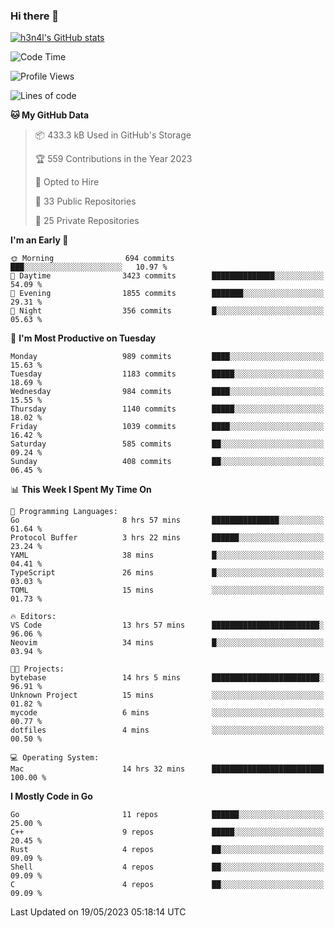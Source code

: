 ### Hi there 👋

[![h3n4l's GitHub stats](https://github-readme-stats.vercel.app/api?username=h3n4l&count_private=true&show_icons=true&theme=radical)](https://github.com/h3n4l/github-readme-stats)

<!--START_SECTION:waka-->
![Code Time](http://img.shields.io/badge/Code%20Time-1%2C230%20hrs%2035%20mins-blue)

![Profile Views](http://img.shields.io/badge/Profile%20Views-0-blue)

![Lines of code](https://img.shields.io/badge/From%20Hello%20World%20I%27ve%20Written-3.0%20million%20lines%20of%20code-blue)

**🐱 My GitHub Data** 

> 📦 433.3 kB Used in GitHub's Storage 
 > 
> 🏆 559 Contributions in the Year 2023
 > 
> 💼 Opted to Hire
 > 
> 📜 33 Public Repositories 
 > 
> 🔑 25 Private Repositories 
 > 
**I'm an Early 🐤** 

```text
🌞 Morning                694 commits         ███░░░░░░░░░░░░░░░░░░░░░░   10.97 % 
🌆 Daytime                3423 commits        ██████████████░░░░░░░░░░░   54.09 % 
🌃 Evening                1855 commits        ███████░░░░░░░░░░░░░░░░░░   29.31 % 
🌙 Night                  356 commits         █░░░░░░░░░░░░░░░░░░░░░░░░   05.63 % 
```
📅 **I'm Most Productive on Tuesday** 

```text
Monday                   989 commits         ████░░░░░░░░░░░░░░░░░░░░░   15.63 % 
Tuesday                  1183 commits        █████░░░░░░░░░░░░░░░░░░░░   18.69 % 
Wednesday                984 commits         ████░░░░░░░░░░░░░░░░░░░░░   15.55 % 
Thursday                 1140 commits        █████░░░░░░░░░░░░░░░░░░░░   18.02 % 
Friday                   1039 commits        ████░░░░░░░░░░░░░░░░░░░░░   16.42 % 
Saturday                 585 commits         ██░░░░░░░░░░░░░░░░░░░░░░░   09.24 % 
Sunday                   408 commits         ██░░░░░░░░░░░░░░░░░░░░░░░   06.45 % 
```


📊 **This Week I Spent My Time On** 

```text
💬 Programming Languages: 
Go                       8 hrs 57 mins       ███████████████░░░░░░░░░░   61.64 % 
Protocol Buffer          3 hrs 22 mins       ██████░░░░░░░░░░░░░░░░░░░   23.24 % 
YAML                     38 mins             █░░░░░░░░░░░░░░░░░░░░░░░░   04.41 % 
TypeScript               26 mins             █░░░░░░░░░░░░░░░░░░░░░░░░   03.03 % 
TOML                     15 mins             ░░░░░░░░░░░░░░░░░░░░░░░░░   01.73 % 

🔥 Editors: 
VS Code                  13 hrs 57 mins      ████████████████████████░   96.06 % 
Neovim                   34 mins             █░░░░░░░░░░░░░░░░░░░░░░░░   03.94 % 

🐱‍💻 Projects: 
bytebase                 14 hrs 5 mins       ████████████████████████░   96.91 % 
Unknown Project          15 mins             ░░░░░░░░░░░░░░░░░░░░░░░░░   01.82 % 
mycode                   6 mins              ░░░░░░░░░░░░░░░░░░░░░░░░░   00.77 % 
dotfiles                 4 mins              ░░░░░░░░░░░░░░░░░░░░░░░░░   00.50 % 

💻 Operating System: 
Mac                      14 hrs 32 mins      █████████████████████████   100.00 % 
```

**I Mostly Code in Go** 

```text
Go                       11 repos            ██████░░░░░░░░░░░░░░░░░░░   25.00 % 
C++                      9 repos             █████░░░░░░░░░░░░░░░░░░░░   20.45 % 
Rust                     4 repos             ██░░░░░░░░░░░░░░░░░░░░░░░   09.09 % 
Shell                    4 repos             ██░░░░░░░░░░░░░░░░░░░░░░░   09.09 % 
C                        4 repos             ██░░░░░░░░░░░░░░░░░░░░░░░   09.09 % 
```




 Last Updated on 19/05/2023 05:18:14 UTC
<!--END_SECTION:waka-->

